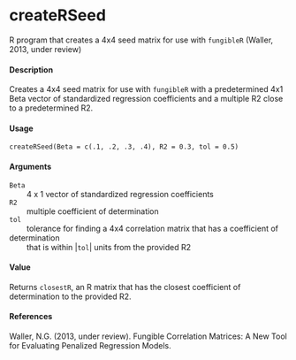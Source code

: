 createRSeed
===========

R program that creates a 4x4 seed matrix for use with `fungibleR` (Waller, 
2013, under review)

#### Description
Creates a 4x4 seed matrix for use with `fungibleR` with a predetermined 4x1 
Beta vector of standardized regression coefficients and a multiple R2 close to 
a predetermined R2.

#### Usage
`createRSeed(Beta = c(.1, .2, .3, .4), R2 = 0.3, tol = 0.5)`

#### Arguments
`Beta`  
&nbsp;&nbsp;&nbsp;&nbsp;&nbsp;&nbsp;&nbsp;&nbsp;4 x 1 vector of standardized 
regression coefficients  
`R2`  
&nbsp;&nbsp;&nbsp;&nbsp;&nbsp;&nbsp;&nbsp;&nbsp;multiple coefficient of 
determination  
`tol`  
&nbsp;&nbsp;&nbsp;&nbsp;&nbsp;&nbsp;&nbsp;&nbsp;tolerance for finding a 4x4 
correlation matrix that has a coefficient of determination  
&nbsp;&nbsp;&nbsp;&nbsp;&nbsp;&nbsp;&nbsp;&nbsp;that is within 
|`tol`| units from the provided R2

#### Value
Returns `closestR`, an R matrix that has the closest coefficient of 
determination to the provided R2.

#### References
Waller, N.G. (2013, under review). Fungible Correlation Matrices: A New Tool 
for Evaluating Penalized Regression Models.
